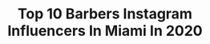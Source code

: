 ---
title: Top 10 Barbers Instagram Influencers In Miami In 2020
description: >-
  Find top barbers Instagram influencers in Miami in 2020. Most popular hashtags: #barber #miami #sharpfade #barberlife.
platform: Instagram
profiles:
  - username: "jairostylemasterbarber"
    fullname: >-
      Jairo Maldonado🇵🇷 ☆
    location: "United States"
    followers: 37668
    engagement: 478
    commentsToLikes: 0.071358
    avatar: "https://scontent-amt2-1.cdninstagram.com/v/t51.2885-19/s320x320/70847723_526178367998783_819386073955172352_n.jpg?_nc_ht=scontent-amt2-1.cdninstagram.com&_nc_ohc=68RdYv_ds44AX_ivbZx&oh=101925387db9cdbca283f8f9b624ca7c&oe=5ED0514F"
    verified: false
    hashtags: "#yeahthatgreenvil, #booksy, #californiabarber, #newyorkbarber"
  - username: "ivancutzsharp"
    fullname: >-
      CEO of IVANCUTZSHARP 🌐🔱
    location: "United States"
    followers: 32298
    engagement: 672
    commentsToLikes: 0.013408
    avatar: "https://scontent-amt2-1.cdninstagram.com/v/t51.2885-19/s320x320/84633670_486106729002249_2498337211422867456_n.jpg?_nc_ht=scontent-amt2-1.cdninstagram.com&_nc_ohc=x8MCMeJrNgIAX9TjALR&oh=2dd2763620d9289a5035a93cb3349ae9&oe=5EB2D6FC"
    verified: false
    hashtags: "#beardgang, #calibarber, #sacbarber, #sharpfade"
  - username: "siobhan_violin"
    fullname: >-
      Siobhán Cronin | Violinist
    location: "United States"
    followers: 8262
    engagement: 1354
    commentsToLikes: 0.048143
    avatar: "https://scontent-ams4-1.cdninstagram.com/v/t51.2885-19/s320x320/66778763_526300961276591_475120629587116032_n.jpg?_nc_ht=scontent-ams4-1.cdninstagram.com&_nc_ohc=yiEVPOQsIo4AX-i_ltT&oh=6fed1b7a0b1dd9ca94f512fe57651ae1&oe=5EBA3658"
    verified: false
    hashtags: "#studio, #florida, #onwards, #emeraldpics"
  - username: "_johnfernandes"
    fullname: >-
      CT Barber
    location: "United States"
    followers: 2287
    engagement: 972
    commentsToLikes: 0.163458
    avatar: "https://scontent-lhr8-1.cdninstagram.com/v/t51.2885-19/s320x320/89921480_246308079704466_1412393758997086208_n.jpg?_nc_ht=scontent-lhr8-1.cdninstagram.com&_nc_ohc=V_IyweXgbEYAX9bCK7E&oh=5d510aaf2c65f8309f48309fab91d44a&oe=5EB1EA5D"
    verified: false
    hashtags: "#sharpfadefreshmenclass, #housecall, #slambasketball, #newhaven"
  - username: "gainsthebarber"
    fullname: >-
      🇩🇴Beardologist Gains🇵🇷
    location: "United States"
    followers: 20617
    engagement: 114
    commentsToLikes: 0.051371
    avatar: "https://scontent-amt2-1.cdninstagram.com/v/t51.2885-19/s320x320/90862995_704244960332619_9067296335522168832_n.jpg?_nc_ht=scontent-amt2-1.cdninstagram.com&_nc_ohc=eqa-6SYd8TgAX8XKcjk&oh=48f498d28d9ea39daf43684dcf50c3fa&oe=5EB940D8"
    verified: false
    hashtags: "#barbersinctv, #gainsbarberline, #staightrazor, #barbering"
  - username: "allison_cuts"
    fullname: >-
      Allison Arvizu💈
    location: "United States"
    followers: 41369
    engagement: 842
    commentsToLikes: 0.020944
    avatar: "https://scontent-ams4-1.cdninstagram.com/v/t51.2885-19/s320x320/81244472_1487658991402665_7745987030303113216_n.jpg?_nc_ht=scontent-ams4-1.cdninstagram.com&_nc_ohc=wXnjtZS1SvMAX-GJc41&oh=3b37d455eabc60e9900d97ac6eb14022&oe=5EB85EC9"
    verified: false
    hashtags: "#menshaircut, #barberexpo, #cutoftheday, #cleancut"
  - username: "youssefbarber"
    fullname: >-
      ATL Barber Men Hair
    location: "United States"
    followers: 200294
    engagement: 193
    commentsToLikes: 0.027357
    avatar: "https://scontent-ams4-1.cdninstagram.com/v/t51.2885-19/s320x320/87804413_570289913570415_4892236254319476736_n.jpg?_nc_ht=scontent-ams4-1.cdninstagram.com&_nc_ohc=Rhi2X3MScdcAX-Hvvf5&oh=dfbc73a03da23761dbdd3a65aa0788a8&oe=5EB4F586"
    verified: false
    hashtags: "#coolkids, #atlantabarber, #dealdropdance, #borntoglow"
  - username: "juiceheadzup"
    fullname: >-
      ♠️Juice♠️
    location: "United States"
    followers: 41602
    engagement: 187
    commentsToLikes: 0.045687
    avatar: "https://scontent-ams4-1.cdninstagram.com/v/t51.2885-19/s320x320/79852257_505830240041573_6995750518224060416_n.jpg?_nc_ht=scontent-ams4-1.cdninstagram.com&_nc_ohc=U3SxX9Af3nQAX-sre_y&oh=8ecddce22ef9a55335847e68c65977a2&oe=5EB89918"
    verified: true
    hashtags: "#headzupbarbershop, #becautious, #headzupbarbershop2, #barberia"
  - username: "darioguerra_17"
    fullname: >-
      byguerra.com | ✂️Dario Guerra🎨
    location: "United States"
    followers: 50530
    engagement: 130
    commentsToLikes: 0.061255
    avatar: "https://scontent-ams4-1.cdninstagram.com/v/t51.2885-19/s320x320/85190017_195343781678011_5864837108941717504_n.jpg?_nc_ht=scontent-ams4-1.cdninstagram.com&_nc_ohc=1frWcAt5kxgAX8dMf_H&oh=5aa6e7a347174d2297f3d5d5c699c897&oe=5EBB019A"
    verified: false
    hashtags: "#barberia, #barbers, #barberos, #barberclips"
  - username: "barber_alexx"
    fullname: >-
      B A R B E R   L  I  F E💈✂️
    location: "United States"
    followers: 27934
    engagement: 138
    commentsToLikes: 0.009530
    avatar: "https://scontent-ams4-1.cdninstagram.com/v/t51.2885-19/s320x320/27579432_961890643976751_1550769333167194112_n.jpg?_nc_ht=scontent-ams4-1.cdninstagram.com&_nc_ohc=_9S9SwFQewYAX9_EubW&oh=d2a8171311658a2cf53fe82c545bf063&oe=5EB6B735"
    verified: false
    hashtags: "#boy, #barberlove, #barberlife, #lamborghini"
---